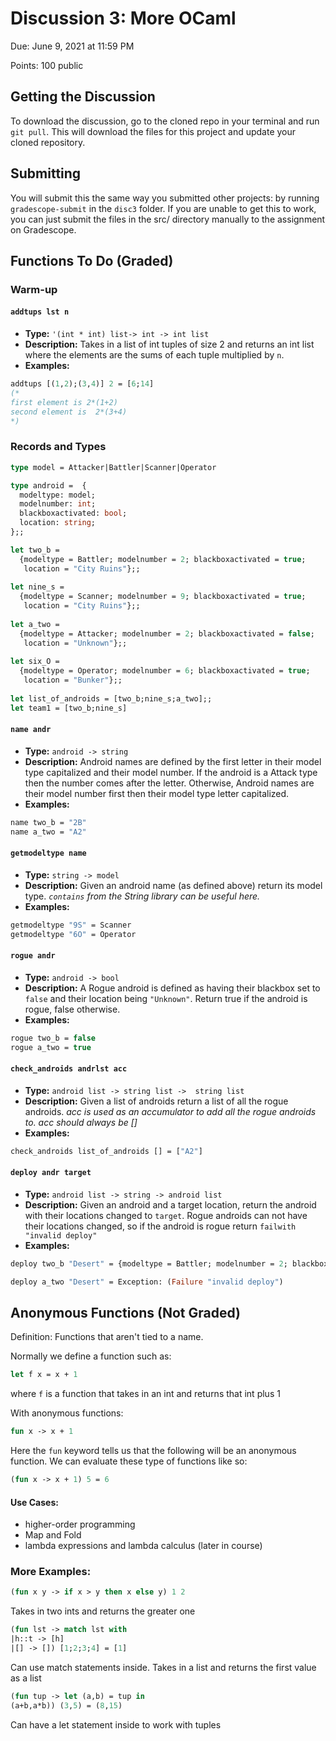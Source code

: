 

# Discussion 3: More OCaml


Due: June 9, 2021 at 11:59 PM

Points: 100 public

## Getting the Discussion
To download the discussion, go to the cloned repo in your terminal and run `git pull`.  This will download the files for this project and update your cloned repository.

## Submitting

You will submit this the same way you submitted other projects: by running `gradescope-submit` in the `disc3` folder.  If you are unable to get this to work, you can just submit the files in the src/ directory manually to the assignment on Gradescope.

## Functions To Do (Graded)
### Warm-up

#### `addtups lst n`
- **Type:** `'(int * int) list-> int -> int list`
- **Description:** Takes in a list of int tuples of size 2 and returns an int list where the elements are the sums of each tuple multiplied by `n`.
- **Examples:**
```ocaml
addtups [(1,2);(3,4)] 2 = [6;14]
(*
first element is 2*(1+2)
second element is  2*(3+4)
*)
```

### Records and Types
```ocaml
type model = Attacker|Battler|Scanner|Operator

type android =  {
  modeltype: model;
  modelnumber: int;
  blackboxactivated: bool;
  location: string;
};;

let two_b = 
  {modeltype = Battler; modelnumber = 2; blackboxactivated = true;
   location = "City Ruins"};;
             
let nine_s =
  {modeltype = Scanner; modelnumber = 9; blackboxactivated = true;
   location = "City Ruins"};;
   
let a_two =
  {modeltype = Attacker; modelnumber = 2; blackboxactivated = false;
   location = "Unknown"};;
   
let six_O =
  {modeltype = Operator; modelnumber = 6; blackboxactivated = true;
   location = "Bunker"};;
          
let list_of_androids = [two_b;nine_s;a_two];;
let team1 = [two_b;nine_s]
```
#### `name andr`
- **Type:** `android -> string`
- **Description:** Android names are defined by the first letter in their model type capitalized and their model number. If the android is a Attack type then the number comes after the letter. Otherwise, Android names are their model number first then their model type letter capitalized.
- **Examples:**
```ocaml
name two_b = "2B"
name a_two = "A2"
```
#### `getmodeltype name` 
- **Type:** `string -> model`
- **Description:** Given an android name (as defined above) return its model type. _`contains` from the String library can be useful here._ 
- **Examples:**
```ocaml
getmodeltype "9S" = Scanner
getmodeltype "6O" = Operator
```
#### `rogue andr`
- **Type:** `android -> bool`
- **Description:** A Rogue android is defined as having their blackbox set to `false` and their location being `"Unknown"`. Return true if the android is rogue, false otherwise.
- **Examples:**
```ocaml
rogue two_b = false
rogue a_two = true
```

#### `check_androids andrlst acc` 
- **Type:** `android list -> string list ->  string list`
- **Description:** Given a list of androids return a list of all the rogue androids. _acc is used as an accumulator to add all the rogue androids to. acc should always be []_
- **Examples:**
```ocaml
check_androids list_of_androids [] = ["A2"] 
```

#### `deploy andr target`
- **Type:** `android list -> string -> android list`
- **Description:** Given an android and a target location, return the android with their locations changed to `target`.  Rogue androids can not have their locations changed, so if the android is rogue return `failwith "invalid deploy"`
- **Examples:**
```ocaml
deploy two_b "Desert" = {modeltype = Battler; modelnumber = 2; blackboxactivated = true;  location = "Desert"}

deploy a_two "Desert" = Exception: (Failure "invalid deploy")
```

## Anonymous Functions (Not Graded)
Definition: Functions that aren't tied to a name.  

Normally we define a function such as:
```ocaml
let f x = x + 1
```
where `f` is a function that takes in an int and returns that int plus 1    

With anonymous functions:
```ocaml
fun x -> x + 1
```
Here the `fun` keyword tells us that the following will be an anonymous function.  We can evaluate these type of functions like so:
```ocaml
(fun x -> x + 1) 5 = 6
```
#### Use Cases:
- higher-order programming
- Map and Fold 
- lambda expressions and lambda calculus (later in course)

### More Examples:
``` ocaml 
(fun x y -> if x > y then x else y) 1 2
```
Takes in two ints and returns the greater one
``` ocaml 
(fun lst -> match lst with
|h::t -> [h]
|[] -> []) [1;2;3;4] = [1]
```
Can use match statements inside. Takes in a list and returns the first value as a list

``` ocaml 
(fun tup -> let (a,b) = tup in
(a+b,a*b)) (3,5) = (8,15)
```
Can have a let statement inside to work with tuples
